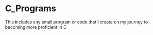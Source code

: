 # C_Programs
This includes any small program or code that I create on my journey to becoming more proficient in C
